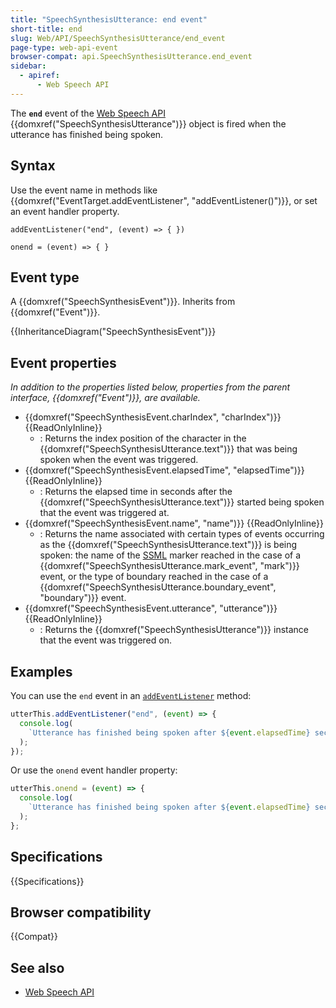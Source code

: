 ```yaml
---
title: "SpeechSynthesisUtterance: end event"
short-title: end
slug: Web/API/SpeechSynthesisUtterance/end_event
page-type: web-api-event
browser-compat: api.SpeechSynthesisUtterance.end_event
sidebar:
  - apiref:
      - Web Speech API
---
```


The **`end`** event of the [Web Speech API](/en-US/docs/Web/API/Web_Speech_API) {{domxref("SpeechSynthesisUtterance")}} object is fired when the utterance has finished being spoken.

## Syntax

Use the event name in methods like {{domxref("EventTarget.addEventListener", "addEventListener()")}}, or set an event handler property.

```js-nolint
addEventListener("end", (event) => { })

onend = (event) => { }
```

## Event type

A {{domxref("SpeechSynthesisEvent")}}. Inherits from {{domxref("Event")}}.

{{InheritanceDiagram("SpeechSynthesisEvent")}}

## Event properties

_In addition to the properties listed below, properties from the parent interface, {{domxref("Event")}}, are available._

- {{domxref("SpeechSynthesisEvent.charIndex", "charIndex")}} {{ReadOnlyInline}}
  - : Returns the index position of the character in the {{domxref("SpeechSynthesisUtterance.text")}} that was being spoken when the event was triggered.
- {{domxref("SpeechSynthesisEvent.elapsedTime", "elapsedTime")}} {{ReadOnlyInline}}
  - : Returns the elapsed time in seconds after the {{domxref("SpeechSynthesisUtterance.text")}} started being spoken that the event was triggered at.
- {{domxref("SpeechSynthesisEvent.name", "name")}} {{ReadOnlyInline}}
  - : Returns the name associated with certain types of events occurring as the {{domxref("SpeechSynthesisUtterance.text")}} is being spoken: the name of the [SSML](https://www.w3.org/TR/speech-synthesis/#S3.3.2) marker reached in the case of a {{domxref("SpeechSynthesisUtterance.mark_event", "mark")}} event, or the type of boundary reached in the case of a {{domxref("SpeechSynthesisUtterance.boundary_event", "boundary")}} event.
- {{domxref("SpeechSynthesisEvent.utterance", "utterance")}} {{ReadOnlyInline}}
  - : Returns the {{domxref("SpeechSynthesisUtterance")}} instance that the event was triggered on.

## Examples

You can use the `end` event in an [`addEventListener`](/en-US/docs/Web/API/EventTarget/addEventListener) method:

```js
utterThis.addEventListener("end", (event) => {
  console.log(
    `Utterance has finished being spoken after ${event.elapsedTime} seconds.`,
  );
});
```

Or use the `onend` event handler property:

```js
utterThis.onend = (event) => {
  console.log(
    `Utterance has finished being spoken after ${event.elapsedTime} seconds.`,
  );
};
```

## Specifications

{{Specifications}}

## Browser compatibility

{{Compat}}

## See also

- [Web Speech API](/en-US/docs/Web/API/Web_Speech_API)
